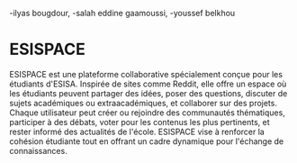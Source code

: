 
-ilyas bougdour,
-salah eddine gaamoussi,
-youssef belkhou

# ESISPACE

ESISPACE est une plateforme collaborative spécialement conçue pour les étudiants
d'ESISA. Inspirée de sites comme Reddit, elle offre un espace où les étudiants peuvent
partager des idées, poser des questions, discuter de sujets académiques ou extraacadémiques, et collaborer sur des projets. Chaque utilisateur peut créer ou rejoindre des
communautés thématiques, participer à des débats, voter pour les contenus les plus pertinents, et rester informé des actualités de l'école. ESISPACE vise à renforcer la
cohésion étudiante tout en offrant un cadre dynamique pour l'échange de connaissances.
